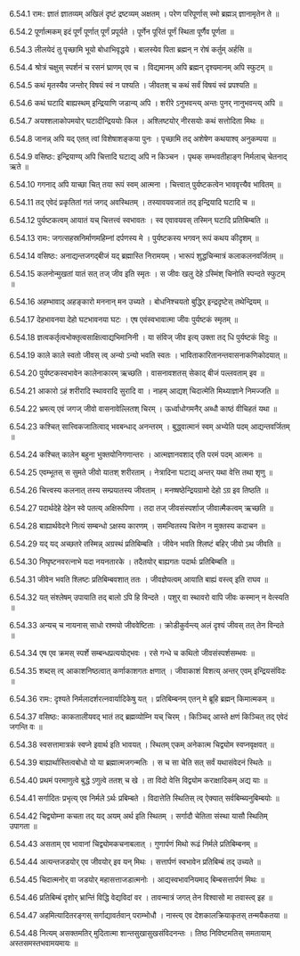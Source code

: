 6.54.1
रामः:
ज्ञातं ज्ञातव्यम् अखिलं दृष्टं द्रष्टव्यम् अक्षतम् ।
परेण परिपूर्णास् स्मो ब्रह्मञ् ज्ञानामृतेन ते ॥


6.54.2
पूर्णात्मकम् इदं पूर्णं पूर्णात् पूर्णं प्रपूर्यते ।
पूर्णेन पूरितं पूर्णं स्थिता पूर्णैव पूर्णता ॥


6.54.3
लीलयेदं तु पृच्छामि भूयो बोधाभिवृद्धये ।
बालस्येव पिता ब्रह्मन् न रोषं कर्तुम् अर्हसि ॥


6.54.4
श्रोत्रं चक्षुस् स्पर्शनं च रसनं घ्राणम् एव च ।
विद्यमानम् अपि ब्रह्मन् दृश्यमानम् अपि स्फुटम् ॥


6.54.5
कथं मृतस्यैव जन्तोर् विषयं स्वं न पश्यति ।
जीवतश् च कथं सर्वं विषयं स्वं प्रपश्यति ॥


6.54.6
कथं घटादि बाह्यस्थम् इन्द्रियाणि जडान्य् अपि ।
शरीरे ऽनुभवन्त्य् अन्तः पुनर् नानुभवन्त्य् अपि ॥


6.54.7
अयश्शलाकोपमयोर् घटादीन्द्रिययोः किल ।
अश्लिष्टयोर् नीरसयोः कथं सत्तोदिता मिथः ॥


6.54.8
जानन्न् अपि यद् एतत् त्वां विशेषाशङ्कया पुनः ।
पृच्छामि तद् अशेषेण कथयाश्व् अनुकम्पया ॥


6.54.9
वसिष्ठः:
इन्द्रियाण्य् अपि चित्तादि घटाद्य् अपि न किञ्चन ।
पृथक् सम्भवतीहाङ्ग निर्मलाच् चेतनाद् ऋते ॥


6.54.10
गगनाद् अपि याच्छा चित् तया रूपं स्वम् आत्मना ।
चित्त्वात् पुर्यष्टकत्वेन भाववृत्त्यैव भावितम् ॥


6.54.11
तद् एवेदं प्रकृतितां गतं जगद् अवस्थितम् ।
तस्यावयवजातं तद् इन्द्रियादि घटादि च ॥


6.54.12
पुर्यष्टकत्वम् आयातं यच् चित्तत्त्वं स्वभावतः ।
स्व एवावयवस् तस्मिन् घटादि प्रतिबिम्बति ॥


6.54.13
रामः:
जगत्सहस्रनिर्माणमहिम्नां दर्पणस्य मे ।
पुर्यष्टकस्य भगवन् रूपं कथय कीदृशम् ॥


6.54.14
वसिष्ठः:
अनाद्यन्तजगद्बीजं यद् ब्रह्मास्ति निरामयम् ।
भारूपं शुद्धचिन्मात्रं कलाकलनवर्जितम् ॥


6.54.15
कलनोन्मुखतां यातं सत् तज् जीव इति स्मृतः ।
स जीवः खलु देहे ऽस्मिंश् चिनोति स्पन्दते स्फुटम् ॥


6.54.16
अहम्भावाद् अहङ्कारो मननान् मन उच्यते ।
बोधनिश्चयतो बुद्धिर् इन्द्रदृष्टेस् तथेन्द्रियम् ॥


6.54.17
देहभावनया देहो घटभावनया घटः ।
एष एवंस्वभावात्मा जीवः पुर्यष्टकं स्मृतम् ॥


6.54.18
ज्ञत्वकर्तृत्वभोक्तृत्वसाक्षित्वाद्यभिमानिनी ।
या संविज् जीव इत्य् उक्ता तद् धि पुर्यष्टकं विदुः ॥


6.54.19
काले काले स्वतो जीवस् त्व् अन्यो ऽन्यो भवति स्वतः ।
भाविताकारितानन्तवासनाकणिकोदयात् ॥


6.54.20
पुर्यष्टकस्वभावेन कालेनाकारम् ऋच्छति ।
वासनावशतस् सेकाद् बीजं पल्लवताम् इव ॥


6.54.21
आकारो ऽहं शरीरादि स्थावरादि सुरादि वा ।
नाहम् आद्यश् चिदात्मेति मिथ्याज्ञाने निमज्जति ॥


6.54.22
भ्रमत्य् एवं जगज् जीवो वासनावेल्लितश् चिरम् ।
ऊर्ध्वाधोगमनैर् अब्धौ काष्ठं वीचिहतं यथा ॥


6.54.23
कश्चित् सात्त्विकजातित्वाद् भवबन्धाद् अनन्तरम् ।
बुद्ध्वात्मानं स्वम् अभ्येति पदम् आद्यन्तवर्जितम् ॥


6.54.24
कश्चित् कालेन बहुना भुक्तयोनिगणान्तरः ।
आत्मज्ञानवशाद् एति परमं पदम् आत्मनः ॥


6.54.25
एवम्भूतस् स सुमते जीवो यातश् शरीरताम् ।
नेत्रादिना घटाद्य् अन्तर् यथा वेत्ति तथा शृणु ॥


6.54.26
चित्त्वस्य कलनात् तस्य सम्प्रयातस्य जीवताम् ।
मनष्षष्ठेन्द्रियग्रामो देहो ऽग्र इव तिष्ठति ॥


6.54.27
पदार्थदेहे देहेन स्वे पतत्य् अक्षिरूपिणा ।
तदा तज् जीवसंस्पर्शाज् जीवात्मैकत्वम् ऋच्छति ॥


6.54.28
बाह्यार्थवेदने नित्यं सम्बन्धो ऽक्षस्य कारणम् ।
समन्वितस्य चित्तेन न मुक्तस्य कदाचन ॥


6.54.29
यद् यद् अच्छतरे तस्मिन्न् अग्रस्थं प्रतिबिम्बति ।
जीवेन भवति श्लिष्टं बहिर् जीवो ऽथ जीवति ॥


6.54.30
निघृष्टनवरत्नाभे यदा नयनतारके ।
तदैतयोर् बाह्यगतः पदार्थः प्रतिबिम्बति ॥


6.54.31
जीवेन भवति श्लिष्टः प्रतिबिम्बवशात् ततः ।
जीवज्ञेयत्वम् आयाति बाह्यं वस्त्व् इति राघव ॥


6.54.32
यत् संश्लेषम् उपायाति तद् बालो ऽपि हि विन्दते ।
पशुर् वा स्थावरो वापि जीवः कस्मान् न वेत्स्यति ॥


6.54.33
अन्यच् च नायनास् साधो रश्मयो जीववेष्टिताः ।
क्रोडीकुर्वन्त्य् अलं दृश्यं जीवस् तत् तेन विन्दते ॥


6.54.34
एष एव क्रमस् स्पर्शे सम्बन्धप्रत्ययोद्भवः ।
रसे गन्धे च कथितो जीवसंस्पर्शसम्भवः ॥


6.54.35
शब्दस् त्व् आकाशनिष्ठत्वात् कर्णाकाशगतः क्षणात् ।
जीवाकाशं विशत्य् अन्तर् एवम् इन्द्रियसंविदः ॥


6.54.36
रामः:
दृश्यते निर्मलादर्शरत्नवार्यादिकेषु यत् ।
प्रतिबिम्बनम् एतन् मे ब्रूहि ब्रह्मन् किमात्मकम् ॥


6.54.37
वसिष्ठः:
काकतालीयवद् भातं तद् ब्रह्मव्योम्नि यच् चिरम् ।
किञ्चिद् आस्ते क्षणं किञ्चित् तद् एवेदं जगन्ति वः ॥


6.54.38
स्वसत्तामात्रकं स्वप्ने इवार्थ इति भावयत् ।
स्थितम् एकम् अनेकात्म चिद्व्योम स्वप्नवृक्षवत् ॥


6.54.39
बाह्यार्थास्तित्वबोधो यो या ब्रह्मात्मजगन्मतिः ।
स च सा चेति सत् सर्वं यथासंवेदनं स्थितेः ॥


6.54.40
प्रथमं परमाणुत्वे बुद्धे ऽणुत्वे ततश् च खे ।
ता विदो वेत्ति विद्व्योम कराक्षादिकम् अद्य याः ॥


6.54.41
सर्गादितः प्रभृत्य् एव निर्मले ऽर्थः प्रबिम्बते ।
विदात्तेति स्थितिस् त्व् ऐक्यात् सर्वबिम्ब्यनुबिम्बयोः ॥


6.54.42
चिद्व्योम्ना कचता तद् यद् अयम् अर्थ इति स्थितम् ।
सर्गादौ चेतिता संस्था यासौ स्थितिम् उपागता ॥


6.54.43
असताम् एव भावानां चिद्व्योमकचनाबलात् ।
गुणार्पणं मिथो रूढं निर्मले प्रतिबिम्बनम् ॥


6.54.44
अत्यन्तजडयोर् एव जीवयोर् इव यन् मिथः ।
सत्तार्पणं स्वभावेन प्रतिबिम्बं तद् उच्यते ॥


6.54.45
चिदात्मनोर् वा जडयोर् महासत्ताजडात्मनोः ।
आद्यस्वभावनियमाद् बिम्बसत्तार्पणं मिथः ॥


6.54.46
प्रतिबिम्बं दृशोर् भ्रान्तिं विद्धि वेद्यविदां वर ।
तावन्मात्रं जगत् तेन विश्वासो मा तवास्त्व् इह ॥


6.54.47
अहमित्यादितरङ्गस् सर्गाद्यावर्तवान् पराम्भोधौ ।
नास्त्य् एव देशकालक्रियाकृतस् तन्मयैकतया ॥


6.54.48
नित्यम् असक्तमतिर् मुदितात्मा शान्तसुखासुखसंविदनन्तः ।
तिष्ठ निविष्टमतिस् समतायाम् अस्तसमस्तभवामयमायः ॥


